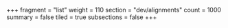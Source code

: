 +++
fragment = "list"
weight = 110
section = "dev/alignments"
count = 1000
summary = false
tiled = true
subsections = false
+++
